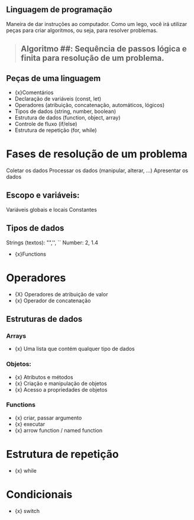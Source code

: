 ## Linguagem de programação

Maneira de dar instruções ao computador.
Como um lego, você irá utilizar peças para criar algoritmos, ou seja, para resolver problemas.

> ## Algoritmo ##: Sequência de passos lógica e finita para resolução de um problema.

## Peças de uma linguagem
- {x}Comentários
- Declaração de variáveis (const, let)
- Operadores (atribuição, concatenação, automáticos, lógicos)
- Tipos de dados (string, number, boolean)
- Estrutura de dados (function, object, array)
- Controle de fluxo (if/else)
- Estrutura de repetição (for, while)

# Fases de resolução de um problema

Coletar os dados
Processar os dados (manipular, alterar, ...)
Apresentar os dados

## Escopo e variáveis:

Variáveis globais e locais
Constantes

## Tipos de dados

Strings (textos): "",'', ``
Number: 2, 1.4
- {x}Functions

# Operadores

- {X} Operadores de atribuição de valor
- {x} Operador de concatenação

## Estruturas de dados

### Arrays

- {x} Uma lista que contém qualquer tipo de dados

### Objetos:

- {x} Atributos e métodos
- {x} Criação e manipulação de objetos
- {x} Acesso a propriedades de objetos

### Functions

- {x} criar, passar argumento
- {x} executar
- {x} arrow function / named function

# Estrutura de repetição

- {x} while

# Condicionais

- {x} switch